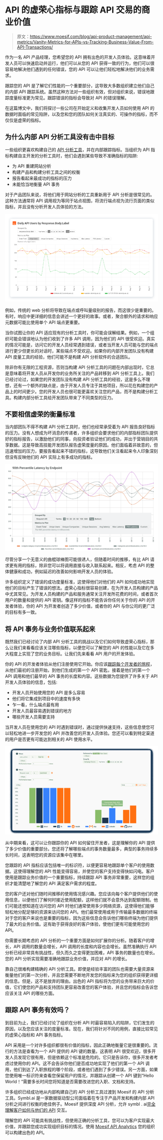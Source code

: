 # API 的虚荣心指标与跟踪 API 交易的商业价值

> 原文：<https://www.moesif.com/blog/api-product-management/api-metrics/Vanity-Metrics-for-APIs-vs-Tracking-Business-Value-From-API-Transactions/>

作为一名 API 产品经理，您希望您的 API 拥有出色的开发人员体验。这意味着开发人员可以快速启动并运行，他们可以从您的 API 获得一致的行为，他们可以很容易地解决他们遇到的任何错误，您的 API 可以让他们轻松地解决他们的业务需求。

跟踪您的 API 是了解它们性能的一个重要部分，这导致大多数组织建立他们自己的内部 API 跟踪系统。虽然这种方法对一些组织有效，但对组织来说，错误地跟踪度量标准更为常见。跟踪错误的指标会导致对 API 的错误理解。

在这篇博文中，我们将探讨一些公司在开始定义和收集开发人员如何使用 API 的数据时面临的常见陷阱，以及您和您的团队如何关注真实的、可操作的指标，而不仅仅是虚荣的指标。

## 为什么内部 API 分析工具没有击中目标

一些组织更喜欢构建自己的 [API 分析工具](https://www.moesif.com/features/api-analytics?utm_campaign=Int-site&utm_source=blog&utm_medium=hyperlink&utm_term=Vanity-Metrics-for-APIs-vs-Tracking-Business-Value-From-API-Transactions)，并在内部跟踪指标。当组织为 API 指标构建自主开发的分析工具时，他们会遇到某些导致不准确指标的陷阱:

*   为 API 重建网站分析
*   构建产品和构建分析工具之间的权衡
*   报告看起来最成功的指标的压力
*   未能恰当地衡量 API 事务

对于产品团队来说，将他们用于网站分析的工具重新用于 API 分析是很常见的。这种方法通常将 API 调用视为等同于站点视图，将流行端点视为流行页面的类似指标，并且没有分析开发人员体验的方法。

![Daily API Users by Response Body Type](img/8481e0189bd8ca743c04d61ac4a88c23.png)

例如，传统的 web 分析将导致在端点或呼叫量级别的报告，而这很少是重要的。有时，响应中更详细的信息会讲述一个更好的故事。或者，聚合额外的请求和响应元数据可能比使用单个 API 端点更重要。

当你试图让你的 API 适应现有的分析工具时，你可能会误解结果。例如，一个组织可能会错误地认为他们收到了许多 API 调用，因为他们的 API 很受欢迎。真实的情况可能是，访问它的开发人员经常遇到错误，或者当开发人员可能与您的端点进行更少但更长的对话时，某些端点不受欢迎。如果你的内部开发团队没有构建 API 度量工具的经验，他们可能不是构建 API 分析软件的合适团队。

除非你有无限的工程资源，否则当构建 API 分析工具的问题在内部出现时，它总是意味着将开发人员从开发你的业务所关注的产品转移到 API 分析工具上。我们已经讨论过，如果您的开发团队没有构建 API 分析工具的经验，这是多么不理想，还有一个额外的缺点是，由于开发人员专注于其他项目，所以花在构建您的产品上的时间更少。您的开发人员也很可能更喜欢关注您的产品，而不是构建分析工具。构建内部分析工具给开发团队带来了不同类型的压力。

## 不要相信虚荣的衡量标准

当内部团队不得不构建 API 分析工具时，他们也经常承受着为 API 报告良好指标的压力。没有人想成为坏消息的传递者，许多组织会要求他们的内部指标团队提供好的指标报告，以激励他们的同事，向投资者验证他们的成功，并出于营销目的共享数据。这是导致高技能开发团队报告虚荣度量的原因。他们面临着非故意的，但迅速增加的压力，要报告看起来不错的指标，这导致他们关注看起来令人印象深刻但没有反映他们的 API 实际上有多成功的指标。

![90th Percentile Latency by Endpoint](img/4ea1991071716b7088ecf70bbcd656a0.png)

尽管分享一个无意义的曲棍球棒图可能很诱人，但随着时间的推移，有比 API 请求更有用的指标，除非您可以将调用直接与收入联系起来。相反，考虑 API 的整体健康和成功，例如延迟的改善如何影响开发人员的体验。

许多组织定义了错误的成功度量标准，这使得他们对他们的 API 如何成功地实现他们的目标产生了错误的想法。虚荣心指标很容易创建，在为开发人员构建的产品中尤其常见。为开发人员构建的产品和服务通常关注开发所花费的时间，或者首次用户的数量和提供的 API 密钥。像这样的指标不能告诉你任何关于你的 API 的开发者体验，你的 API 为开发者创造了多少价值，或者你的 API 与你公司的更广泛的目标有多一致。

## 将 API 事务与业务价值联系起来

既然我们已经讨论了内部 API 分析工具的挑战以及它们如何导致虚荣心指标，那么让我们来看看应该关注哪些指标，以便您可以了解您的 API 的性能以及它在多大程度上实现了您的业务目标。让我们先来看看 API 用户的开发体验。

你的 API 的开发者体验从他们注册使用它开始。你应该[跟踪每个开发者的旅程](https://www.moesif.com/blog/api-product-management/developer-journey/Tracking-a-Developer%27s-Journey-From-Visiting-Documentation-Visit-to-First-API-Call/?utm_campaign=Int-site&utm_source=blog&utm_medium=hyperlink&utm_term=Vanity-Metrics-for-APIs-vs-Tracking-Business-Value-From-API-Transactions)，从他们最初的注册开始，到他们生成的第一个 API 密匙，接着是他们的第一个 API 调用和他们最早的 API 事务的长度和内容。这些数据为您提供了许多关于 API 开发人员体验的信息，包括:

*   开发人员开始使用您的 API 是多么容易
*   他们将它集成到项目中的速度有多快
*   乍一看，什么端点最有用
*   开发人员最容易遇到错误的地方
*   哪些开发人员需要支持

当开发人员在使用您的 API 时遇到错误时，通过提供快速支持，这些信息使您可以轻松地进一步开发您的 API 并改善您的开发人员体验。您还可以看到特定渠道的用户是否更有可能达到相关的 API 使用水平。

![Funnel by Acquisition Channel](img/7e906e2011fa036f60bb657593aa2bdb.png)

从中期来看，这可以让你跟踪你的 API 如何留住开发者，这是理解你的 API 提供了多少价值的重要部分。您还将了解哪些端点的事务数量最多，典型的事务持续多长时间，这表明您的资源应该集中在哪里。

您跟踪的 API 指标应该包括唯一的标识符，以便更容易地跟踪单个客户的使用数据。这使得理解您的 API 性能变得容易，并使您的客户支持变得快如闪电。客户使用是跟踪业务价值的一个重要指标，持续跟踪 API 事务非常重要，这样您的组织才能清楚地了解您的 API 满足客户需求的程度。

您的客户还对他们随时间推移的使用情况感兴趣。您应该向每个客户提供他们的使用信息，以便他们了解何时接近使用配额，这样他们就不会意外达到配额限制。他们可能还想知道在访问您的 API 时他们通常使用多少网络资源，这使得他们能够轻松地分配足够的资源来访问您的 API。他们最常使用或用于传输最多数据的终端对于您的客户来说也是重要的指标，因为这些信息会告诉他们哪些终端为他们提供了最大的业务价值。这有助于获得良好的客户体验，使他们更有可能使用您的 API。

你需要长期考虑的 API 分析的一个重要方面是如何扩展你的分析。随着客户的增长，API 调用的数量会增长，API 调用的长度和内容也会增长。虽然准确执行 API 分析已经非常具有挑战性，但久而久之变得更加困难，API 事务的数量也在增长。您的 API 分析实现需要准确地跟踪业务价值，并应对 API 的增长。

靠自己很难构建精确的 API 分析工具。即使是经验丰富的团队也需要大量资源来衡量他们的第一次分析，并且您需要不断地开发您的指标来为您的组织获得更详细的信息。但是，这不是放弃的理由。出色的 API 指标将为您的业务带来巨大的价值，它们使您的产品和支持团队更容易改善您的客户体验，并且您的指标会告诉您应该关注 API 的哪些方面。

## 跟踪 API 事务有效吗？

到目前为止，我们已经讨论了组织在分析 API 时最容易陷入的陷阱，它们发生的原因，以及您应该关注的度量标准。现在，我们将针对不同的用例，直接比较常见的虚荣心指标和 API 事务指标。

API 采用是一个对许多组织都很有价值的指标，因此正确地衡量它是很重要的。流行的方法是查看为一个 API 提供的 API 键的数量。这表明 API 很受欢迎，很多开发人员发现它很有用，但是依赖这个标准是危险的。它只是告诉你，很多开发者考虑过使用你的 API。这不会告诉你他们是否成功地实现了他们的第一个 API 调用，他们到达了入职旅程的哪个阶段，或者他们遇到了多少错误。另一方面，如果您使用唯一标识符来查看您保留用户的情况，并跟踪从创建一个 API 键到“Hello World！”需要多长时间您将知道是否需要改进您的入职、文档和支持。

许多组织已经成功地从内部构建自己的 API 分析工具过渡到 Moesif 的 API 分析工具。Symbl.ai 是一家数据驱动型公司面临着在专注于产品开发和构建内部 API 分析之间进行权衡的绝佳例子。Moesif 提供深度 API 分析，允许 symbl . ai[完全理解客户如何与他们的 API](https://www.moesif.com/casestudies/symblAi-refines-product-strategy-and-enhances-developer-experience-with-moesif?utm_campaign=Int-site&utm_source=blog&utm_medium=hyperlink&utm_term=Vanity-Metrics-for-APIs-vs-Tracking-Business-Value-From-API-Transactions) 交互。

理解您的 API 可能具有挑战性，但使用正确的分析工具，您可以为客户实现最大价值，并跟踪您成功实现组织目标的情况。使用 [Moesif API Analytics](https://www.moesif.com/?utm_campaign=Int-site&utm_source=blog&utm_medium=hyperlink&utm_term=Vanity-Metrics-for-APIs-vs-Tracking-Business-Value-From-API-Transactions) 您的组织可以构建出色的 API。